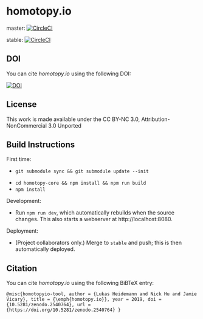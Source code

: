# homotopy.io

master: [![CircleCI](https://circleci.com/gh/homotopy-io/homotopy-webclient/tree/master.svg?style=svg)](https://circleci.com/gh/homotopy-io/homotopy-webclient/tree/master)

stable: [![CircleCI](https://circleci.com/gh/homotopy-io/homotopy-webclient/tree/stable.svg?style=svg)](https://circleci.com/gh/homotopy-io/homotopy-webclient/tree/stable)

## DOI

You can cite _homotopy.io_ using the following DOI:

[![DOI](https://zenodo.org/badge/114698457.svg)](https://zenodo.org/badge/latestdoi/114698457)

## License

This work is made available under the CC BY-NC 3.0, Attribution-NonCommercial 3.0 Unported

## Build Instructions

First time:

- `git submodule sync && git submodule update --init`
* `cd homotopy-core && npm install && npm run build`
* `npm install`

Development:

- Run `npm run dev`, which automatically rebuilds when the source changes. This
  also starts a webserver at http://localhost:8080.
  
Deployment:

- (Project collaborators only.) Merge to `stable` and push; this is then automatically deployed.

## Citation

You can cite _homotopy.io_ using the following BiBTeX entry:

    @misc{homotopyio-tool, author = {Lukas Heidemann and Nick Hu and Jamie Vicary}, title = {\emph{homotopy.io}}, year = 2019, doi = {10.5281/zenodo.2540764}, url = {https://doi.org/10.5281/zenodo.2540764} }
